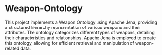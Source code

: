 # Weapon-Ontology

This project implements a Weapon Ontology using Apache Jena, providing a structured hierarchy representation of various weapons and their attributes. The ontology categorizes different types of weapons, detailing their characteristics and relationships. Apache Jena is employed to create  this ontology, allowing for efficient retrieval and manipulation of weapon-related data. 
